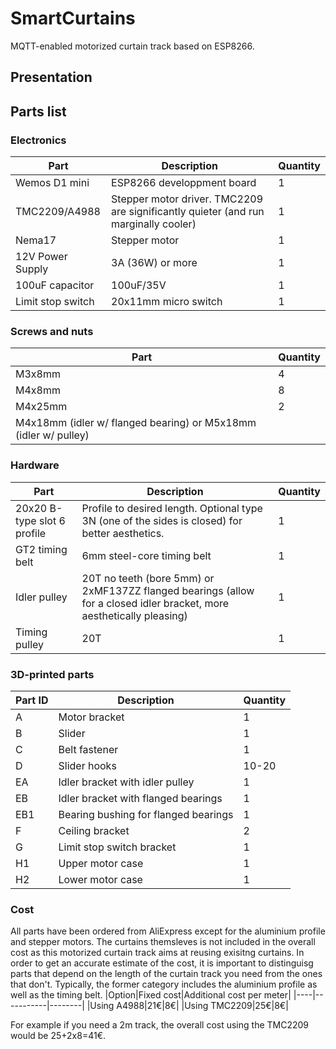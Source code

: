 # SmartCurtains
MQTT-enabled motorized curtain track based on ESP8266.

## Presentation

## Parts list
### Electronics
|Part|Description|Quantity|
|----|-----------|--------|
|Wemos D1 mini|ESP8266 developpment board|1|
|TMC2209/A4988|Stepper motor driver. TMC2209 are significantly quieter (and run marginally cooler)|1|
|Nema17|Stepper motor|1|
|12V Power Supply|3A (36W) or more|1| 
|100uF capacitor |100uF/35V|1|
|Limit stop switch|20x11mm micro switch|1|

### Screws and nuts
|Part|Quantity|
|----|--------|
|M3x8mm|4|
|M4x8mm|8|
|M4x25mm|2|
|M4x18mm (idler w/ flanged bearing) or M5x18mm (idler w/ pulley)|
### Hardware
|Part|Description|Quantity|
|----|-----------|--------|
|20x20 B-type slot 6 profile|Profile to desired length. Optional type 3N (one of the sides is closed) for better aesthetics.|1|
|GT2 timing belt|6mm steel-core timing belt|1|
|Idler pulley|20T no teeth (bore 5mm) or 2xMF137ZZ flanged bearings (allow for a closed idler bracket, more aesthetically pleasing)|1|
|Timing pulley|20T|1|

### 3D-printed parts
|Part ID|Description|Quantity|
|----|-----------|--------|
|A|Motor bracket|1|
|B|Slider|1|
|C|Belt fastener|1|
|D|Slider hooks|10-20|
|EA|Idler bracket with idler pulley|1|
|EB|Idler bracket with flanged bearings|1|
|EB1|Bearing bushing for flanged bearings|1|
|F|Ceiling bracket|2|
|G|Limit stop switch bracket|1|
|H1|Upper motor case|1|
|H2|Lower motor case|1|
### Cost
All parts have been ordered from AliExpress except for the aluminium profile and stepper motors. The curtains themsleves is not included in the overall cost as this motorized curtain track aims at reusing exisitng curtains. In order to get an accurate estimate of the cost, it is important to distinguisg parts that depend on the length of the curtain track you need from the ones that don't. Typically, the former category includes the aluminium profile as well as the timing belt.
|Option|Fixed cost|Additional cost per meter|
|----|-----------|--------|
|Using A4988|21€|8€|
|Using TMC2209|25€|8€|

For example if you need a 2m track, the overall cost using the TMC2209 would be 25+2x8=41€.
